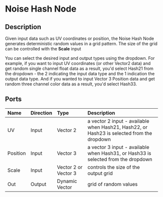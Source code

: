 # Noise Hash Node

## Description

Given input data such as UV coordinates or position, the Noise Hash Node generates deterministic random values in a grid pattern. The size of the grid can be controlled with the **Scale** input

You can select the desired input and output types using the dropdown. For example, if you want to input UV coordinates (or other Vector2 data) and get random single channel float data as a result, you'd select Hash21 from the dropdown - the 2 indicating the input data type and the 1 indication the output data type. And if you wanted to input Vector 3 Position data and get random three channel color data as a result, you'd select Hash33.

## Ports

| Name        | Direction           | Type  | Description |
|:------------ |:-------------|:-----|:---|
| UV      | Input | Vector 2 | a vector 2 input - available when Hash21, Hash22, or Hash23 is selected from the dropdown |
| Position      | Input | Vector 3 | a vector 3 input - available when Hash31, or Hash33 is selected from the dropdown |
| Scale      | Input      |   Vector 2 or Vector 3 | controls the size of the output grid |
| Out | Output      |    Dynamic Vector | grid of random values |

